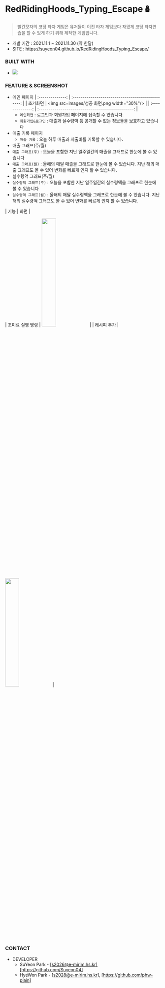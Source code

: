 # RedRidingHoods_Typing_Escape🪆

>  빨간모자의 코딩 타자 게임은 유저들이 이전 타자 게임보다 재밌게 코딩 타자연습을 할 수 있게 하기 위해 제작한 게임입니다. 
* 개발 기간 : 2021.11.1 ~ 2021.11.30 (약 한달)
* SITE : https://suyeon04.github.io/RedRidingHoods_Typing_Escape/

### BUILT WITH
* <img src="https://img.shields.io/badge/JavaScript-F7DF1E?style=flat-square&logo=JavaScript&logoColor=white"/></a> 

### FEATURE & SCREENSHOT

* 메인 페이지
| :--------------: | :------------------------------------------------: |
|     초기화면     |  <img src=images/성공 화면.png width="30%"/>   |
| :--------------: | :------------------------------------------------: |
  * ```메인화면``` : 로그인과 회원가입 페이지에 접속할 수 있습니다.
  * ```회원가입&로그인``` : 매출과 실수령액 등 공개할 수 없는 정보들을 보호하고 있습니다
* 매출 기록 페이지
  * ```매출 기록``` : 오늘 하루 매출과 지출비를 기록할 수 있습니다. 
* 매출 그래프(주/월)
 * ```매출 그래프(주)``` : 오늘을 포함한 지난 일주일간의 매출을 그래프로 한눈에 볼 수 있습니다
 * ```매출 그래프(월)``` : 올해의 매달 매출을 그래프로 한눈에 볼 수 있습니다. 지난 해의 매출 그래프도 볼 수 있어 변화를 빠르게 인지 할 수 있습니다.
* 실수령액 그래프(주/월)
 * ```실수령액 그래프(주)``` : 오늘을 포함한 지난 일주일간의 실수령액을 그래프로 한눈에 볼 수 있습니다
 * ```실수령액 그래프(월)``` : 올해의 매달 실수령액을 그래프로 한눈에 볼 수 있습니다. 지난 해의 실수령액 그래프도 볼 수 있어 변화를 빠르게 인지 할 수 있습니다.

|       기능       |                        화면                        |

| 조미료 실행 명령 | <img src=images/android_execute.png  width="30%"/> |
|   레시피 추가    |   <img src=images/android_add.png  width="30%"/>   |


### CONTACT

* DEVELOPER
  * SuYeon Park - [s2026@e-mirim.hs.kr], [https://github.com/Suyeon04]
  * HyeWon Park - [s2028@e-mirim.hs.kr], [https://github.com/phw-plain]
  
  
  
  
  
